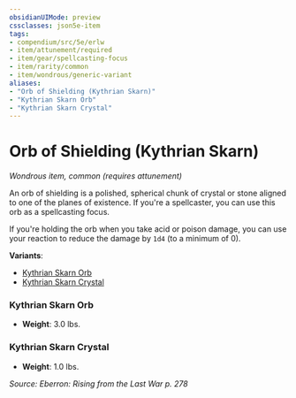 ```yaml
---
obsidianUIMode: preview
cssclasses: json5e-item
tags:
- compendium/src/5e/erlw
- item/attunement/required
- item/gear/spellcasting-focus
- item/rarity/common
- item/wondrous/generic-variant
aliases: 
- "Orb of Shielding (Kythrian Skarn)"
- "Kythrian Skarn Orb"
- "Kythrian Skarn Crystal"
---
```

# Orb of Shielding (Kythrian Skarn)
*Wondrous item, common (requires attunement)*  


An orb of shielding is a polished, spherical chunk of crystal or stone aligned to one of the planes of existence. If you're a spellcaster, you can use this orb as a spellcasting focus.

If you're holding the orb when you take acid or poison damage, you can use your reaction to reduce the damage by `1d4` (to a minimum of 0).

**Variants**:
- [Kythrian Skarn Orb](#Kythrian%20Skarn%20Orb)
- [Kythrian Skarn Crystal](#Kythrian%20Skarn%20Crystal)

### Kythrian Skarn Orb

- **Weight**: 3.0 lbs.

### Kythrian Skarn Crystal

- **Weight**: 1.0 lbs.


*Source: Eberron: Rising from the Last War p. 278*